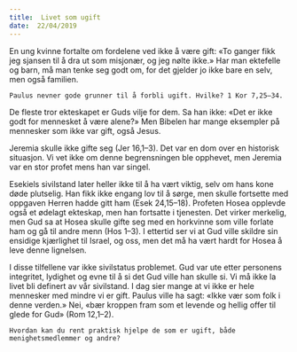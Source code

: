 ```yaml
---
title:  Livet som ugift
date:  22/04/2019
---
```


En ung kvinne fortalte om fordelene ved ikke å være gift: «To ganger fikk jeg sjansen til å dra ut som misjonær, og jeg nølte ikke.» Har man ektefelle og barn, må man tenke seg godt om, for det gjelder jo ikke bare en selv, men også familien.

`Paulus nevner gode grunner til å forbli ugift. Hvilke? 1 Kor 7,25–34.`

De fleste tror ekteskapet er Guds vilje for dem. Sa han ikke: «Det er ikke godt for mennesket å være alene?» Men Bibelen har mange eksempler på mennesker som ikke var gift, også Jesus.

Jeremia skulle ikke gifte seg (Jer 16,1–3). Det var en dom over en historisk situasjon. Vi vet ikke om denne begrensningen ble opphevet, men Jeremia var en stor profet mens han var singel.

Esekiels sivilstand later heller ikke til å ha vært viktig, selv om hans kone døde plutselig. Han fikk ikke engang lov til å sørge, men skulle fortsette med oppgaven Herren hadde gitt ham (Esek 24,15–18). Profeten Hosea opplevde også et ødelagt ekteskap, men han fortsatte i tjenesten. Det virker merkelig, men Gud sa at Hosea skulle gifte seg med en horkvinne som ville forlate ham og gå til andre menn (Hos 1–3). I ettertid ser vi at Gud ville skildre sin ensidige kjærlighet til Israel, og oss, men det må ha vært hardt for Hosea å leve denne lignelsen.

I disse tilfellene var ikke sivilstatus problemet. Gud var ute etter personens integritet, lydighet og evne til å si det Gud ville han skulle si. Vi må ikke la livet bli definert av vår sivilstand. I dag sier mange at vi ikke er hele mennesker med mindre vi er gift. Paulus ville ha sagt: «Ikke vær som folk i denne verden.» Nei, «bær kroppen fram som et levende og hellig offer til glede for Gud» (Rom 12,1–2).

`Hvordan kan du rent praktisk hjelpe de som er ugift, både menighetsmedlemmer og andre?`